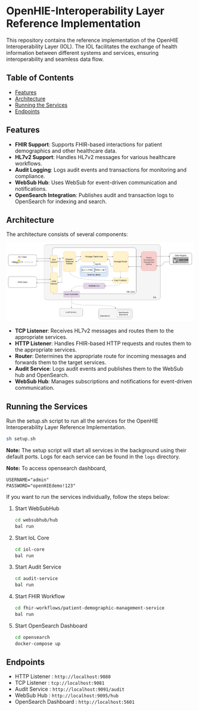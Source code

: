 # OpenHIE-Interoperability Layer Reference Implementation

This repository contains the reference implementation of the OpenHIE Interoperability Layer (IOL). The IOL facilitates the exchange of health information between different systems and services, ensuring interoperability and seamless data flow.

## Table of Contents

- [Features](#features)
- [Architecture](#architecture)
- [Running the Services](#running-the-services)
- [Endpoints](#endpoints)

## Features

- **FHIR Support**: Supports FHIR-based interactions for patient demographics and other healthcare data.
- **HL7v2 Support**: Handles HL7v2 messages for various healthcare workflows.
- **Audit Logging**: Logs audit events and transactions for monitoring and compliance.
- **WebSub Hub**: Uses WebSub for event-driven communication and notifications.
- **OpenSearch Integration**: Publishes audit and transaction logs to OpenSearch for indexing and search.

## Architecture

The architecture consists of several components:

![Architecture Diagram](docs/architecture-diagram.png)

- **TCP Listener**: Receives HL7v2 messages and routes them to the appropriate services.
- **HTTP Listener**: Handles FHIR-based HTTP requests and routes them to the appropriate services.
- **Router**: Determines the appropriate route for incoming messages and forwards them to the target services.
- **Audit Service**: Logs audit events and publishes them to the WebSub hub and OpenSearch.
- **WebSub Hub**: Manages subscriptions and notifications for event-driven communication.

## Running the Services

Run the setup.sh script to run all the services for the OpenHIE Interoperability Layer Reference Implementation.

```sh
sh setup.sh
```

**Note:** The setup script will start all services in the background using their default ports. Logs for each service can be found in the `logs` directory.

**Note:** To access opensearch dashboard,
```
USERNAME="admin"
PASSWORD="openHIEdemo!123"
```

If you want to run the services individually, follow the steps below:

1. Start WebSubHub  
   ```sh
   cd websubhub/hub
   bal run
2. Start IoL Core   
   ```sh
   cd iol-core
   bal run
3. Start Audit Service  
   ```sh
   cd audit-service
   bal run
4. Start FHIR Workflow  
   ```sh
   cd fhir-workflows/patient-demographic-management-service
   bal run
5. Start OpenSearch Dashboard
   ```sh
   cd opensearch
   docker-compose up
   ```

## Endpoints

- HTTP Listener : ```http://localhost:9080```
- TCP Listener : ```tcp://localhost:9081```
- Audit Service : ```http://localhost:9091/audit```
- WebSub Hub : ```http://localhost:9095/hub```
- OpenSearch Dashboard : ```http://localhost:5601```

